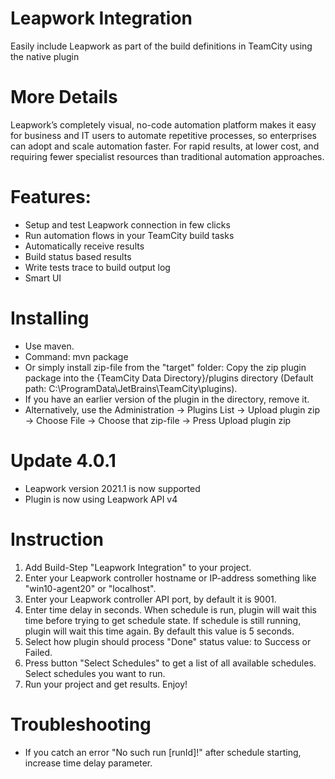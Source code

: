 # Leapwork Integration
Easily include Leapwork as part of the build definitions in TeamCity using the native plugin

# More Details
Leapwork’s completely visual, no-code automation platform makes it easy for business and IT users to automate repetitive processes, so enterprises can adopt and scale automation faster. For rapid results, at lower cost, and requiring fewer specialist resources than traditional automation approaches.

# Features:
 - Setup and test Leapwork connection in few clicks
 - Run automation flows in your TeamCity build tasks
 - Automatically receive results
 - Build status based results
 - Write tests trace to build output log
 - Smart UI
 
# Installing
- Use maven.
- Command: mvn package 
- Or simply install zip-file from the "target" folder: Copy the zip plugin package into the {TeamCity Data Directory}/plugins directory (Default path: C:\ProgramData\JetBrains\TeamCity\plugins). 
- If you have an earlier version of the plugin in the directory, remove it.
- Alternatively, use the Administration -> Plugins List -> Upload plugin zip -> Choose File -> Choose that zip-file -> Press Upload plugin zip

# Update 4.0.1
- Leapwork version 2021.1 is now supported
- Plugin is now using Leapwork API v4

# Instruction
1. Add Build-Step "Leapwork Integration" to your project.
2. Enter your Leapwork controller hostname or IP-address something like "win10-agent20" or "localhost".
3. Enter your Leapwork controller API port, by default it is 9001.
4. Enter time delay in seconds. When schedule is run, plugin will wait this time before trying to get schedule state. If schedule is still running, plugin will wait this time again. By default this value is 5 seconds.
5. Select how plugin should process "Done" status value: to Success or Failed.
6. Press button "Select Schedules" to get a list of all available schedules. Select schedules you want to run.
7. Run your project and get results. Enjoy!

# Troubleshooting
- If you catch an error "No such run [runId]!" after schedule starting, increase time delay parameter.
